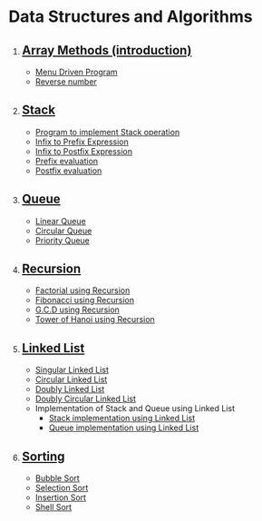 # Data Structures and Algorithms

1. ## [Array Methods (introduction)](https://github.com/sthsuyash/Cpp-projects/tree/main/DSA/1_Array_methods)

   - [Menu Driven Program](https://github.com/sthsuyash/Cpp-projects/blob/main/DSA/1_Array_methods/menuDrive.cpp)
   - [Reverse number](https://github.com/sthsuyash/Cpp-projects/blob/main/DSA/1_Array_methods/reverse.cpp)

2. ## [Stack](https://github.com/sthsuyash/Cpp-projects/tree/main/DSA/2_Stack)

   - [Program to implement Stack operation](https://github.com/sthsuyash/Cpp-projects/blob/main/DSA/2_Stack/stack.cpp)
   - [Infix to Prefix Expression](https://github.com/sthsuyash/Cpp-projects/blob/main/DSA/2_Stack/infix_to_prefix_expression.cpp)
   - [Infix to Postfix Expression](https://github.com/sthsuyash/Cpp-projects/blob/main/DSA/2_Stack/infix_to_postfix_expression.cpp)
   - [Prefix evaluation](https://github.com/sthsuyash/Cpp-projects/blob/main/DSA/2_Stack/prefix_evaluation.cpp)
   - [Postfix evaluation](https://github.com/sthsuyash/Cpp-projects/blob/main/DSA/2_Stack/postfix_evaluation.cpp)

3. ## [Queue](https://github.com/sthsuyash/CSIT_Labs/tree/main/3rd_Semester/DSA/3_Queue)

   - [Linear Queue](https://github.com/sthsuyash/CSIT_Labs/blob/main/3rd_Semester/DSA/3_Queue/linearQueue.cpp)
   - [Circular Queue](https://github.com/sthsuyash/CSIT_Labs/blob/main/3rd_Semester/DSA/3_Queue/circularQueue.cpp)
   - [Priority Queue](https://github.com/sthsuyash/CSIT_Labs/blob/main/3rd_Semester/DSA/3_Queue/priorityQueue.cpp)

4. ## [Recursion](https://github.com/sthsuyash/CSIT_Labs/tree/main/3rd_Semester/DSA/4_Recursion)

   - [Factorial using Recursion](https://github.com/sthsuyash/CSIT_Labs/blob/main/3rd_Semester/DSA/4_Recursion/factorial.cpp)
   - [Fibonacci using Recursion](https://github.com/sthsuyash/CSIT_Labs/blob/main/3rd_Semester/DSA/4_Recursion/fibonacci.cpp)
   - [G.C.D using Recursion](https://github.com/sthsuyash/CSIT_Labs/blob/main/3rd_Semester/DSA/4_Recursion/gcd.cpp)
   - [Tower of Hanoi using Recursion](https://github.com/sthsuyash/CSIT_Labs/blob/main/3rd_Semester/DSA/4_Recursion/towerOfHanoi.cpp)

5. ## [Linked List](https://github.com/sthsuyash/CSIT_Labs/tree/main/3rd_Semester/DSA/5_Linked_list)

   - [Singular Linked List](https://github.com/sthsuyash/CSIT_Labs/blob/main/3rd_Semester/DSA/5_Linked_list/singlyLinkedList.cpp)
   - [Circular Linked List](https://github.com/sthsuyash/CSIT_Labs/blob/main/3rd_Semester/DSA/5_Linked_list/circularLinkedList.cpp)
   - [Doubly Linked List](https://github.com/sthsuyash/CSIT_Labs/blob/main/3rd_Semester/DSA/5_Linked_list/doublyLinkedList.cpp)
   - [Doubly Circular Linked List](https://github.com/sthsuyash/CSIT_Labs/blob/main/3rd_Semester/DSA/5_Linked_list/doublyCircularLinkedList.cpp)
   - Implementation of Stack and Queue using Linked List
     - [Stack implementation using Linked List](https://github.com/sthsuyash/CSIT_Labs/blob/main/3rd_Semester/DSA/5_Linked_list/stackUsingLinkedList.cpp)
     - [Queue implementation using Linked List](https://github.com/sthsuyash/CSIT_Labs/blob/main/3rd_Semester/DSA/5_Linked_list/queueUsingLinkedList.cpp)

6. ## [Sorting](https://github.com/sthsuyash/CSIT_Labs/tree/main/3rd_Semester/DSA/6_Sorting)

   - [Bubble Sort](https://github.com/sthsuyash/CSIT_Labs/blob/main/3rd_Semester/DSA/6_Sorting/bubble_sort.cpp)
   - [Selection Sort](https://github.com/sthsuyash/CSIT_Labs/blob/main/3rd_Semester/DSA/6_Sorting/selection_sort.cpp)
   - [Insertion Sort](https://github.com/sthsuyash/CSIT_Labs/blob/main/3rd_Semester/DSA/6_Sorting/insertion_sort.cpp)
   - [Shell Sort](https://github.com/sthsuyash/CSIT_Labs/blob/main/3rd_Semester/DSA/6_Sorting/shell_sort.cpp)
